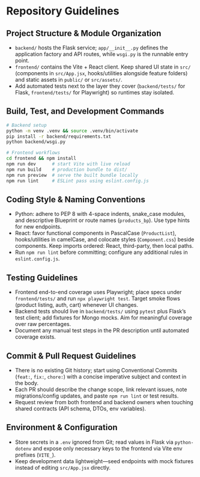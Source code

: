 # Repository Guidelines

## Project Structure & Module Organization
- `backend/` hosts the Flask service; `app/__init__.py` defines the application factory and API routes, while `wsgi.py` is the runnable entry point.
- `frontend/` contains the Vite + React client. Keep shared UI state in `src/` (components in `src/App.jsx`, hooks/utilities alongside feature folders) and static assets in `public/` or `src/assets/`.
- Add automated tests next to the layer they cover (`backend/tests/` for Flask, `frontend/tests/` for Playwright) so runtimes stay isolated.

## Build, Test, and Development Commands
```bash
# Backend setup
python -m venv .venv && source .venv/bin/activate
pip install -r backend/requirements.txt
python backend/wsgi.py

# Frontend workflows
cd frontend && npm install
npm run dev      # start Vite with live reload
npm run build    # production bundle to dist/
npm run preview  # serve the built bundle locally
npm run lint     # ESLint pass using eslint.config.js
```

## Coding Style & Naming Conventions
- Python: adhere to PEP 8 with 4-space indents, snake_case modules, and descriptive Blueprint or route names (`products_bp`). Use type hints for new endpoints.
- React: favor functional components in PascalCase (`ProductList`), hooks/utilities in camelCase, and colocate styles (`Component.css`) beside components. Keep imports ordered: React, third-party, then local paths.
- Run `npm run lint` before committing; configure any additional rules in `eslint.config.js`.

## Testing Guidelines
- Frontend end-to-end coverage uses Playwright; place specs under `frontend/tests/` and run `npx playwright test`. Target smoke flows (product listing, auth, cart) whenever UI changes.
- Backend tests should live in `backend/tests/` using `pytest` plus Flask’s test client; add fixtures for Mongo mocks. Aim for meaningful coverage over raw percentages.
- Document any manual test steps in the PR description until automated coverage exists.

## Commit & Pull Request Guidelines
- There is no existing Git history; start using Conventional Commits (`feat:`, `fix:`, `chore:`) with a concise imperative subject and context in the body.
- Each PR should describe the change scope, link relevant issues, note migrations/config updates, and paste `npm run lint` or test results.
- Request review from both frontend and backend owners when touching shared contracts (API schema, DTOs, env variables).

## Environment & Configuration
- Store secrets in a `.env` ignored from Git; read values in Flask via `python-dotenv` and expose only necessary keys to the frontend via Vite env prefixes (`VITE_`).
- Keep development data lightweight—seed endpoints with mock fixtures instead of editing `src/App.jsx` directly.

